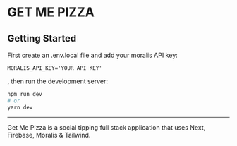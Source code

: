 # GET ME PIZZA

## Getting Started

First create an .env.local file and add your moralis API key:

```
MORALIS_API_KEY='YOUR API KEY'
```

, then run the development server:

```bash
npm run dev
# or
yarn dev
```

---

Get Me Pizza is a social tipping full stack application that uses Next, Firebase, Moralis & Tailwind.
